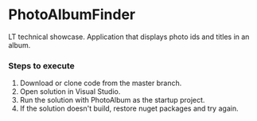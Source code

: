 # PhotoAlbumFinder
LT technical showcase. Application that displays photo ids and titles in an album.

### Steps to execute
  
  1. Download or clone code from the master branch.
  2. Open solution in Visual Studio.
  3. Run the solution with PhotoAlbum as the startup project.
  4. If the solution doesn't build, restore nuget packages and try again.
